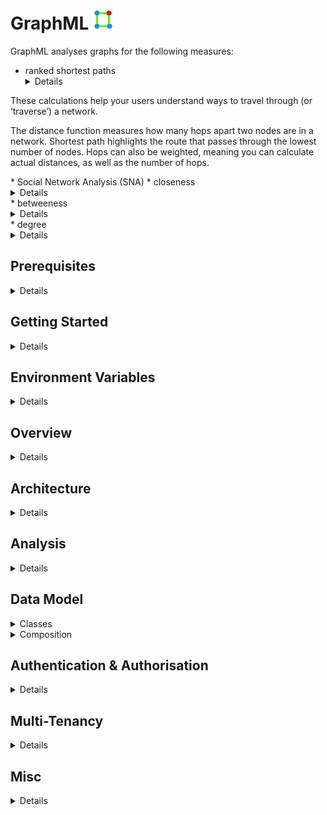 # GraphML ![](Docs/GraphML.icon.png)
GraphML analyses graphs for the following measures:

* ranked shortest paths
  <details>
These calculations help your users understand ways to travel through (or ‘traverse’) a network.<p/>
The distance function measures how many hops apart two nodes are in a network. Shortest path highlights the route that passes through the lowest number of nodes. 
Hops can also be weighted, meaning you can calculate actual distances, as well as the number of hops.
  </details>
* Social Network Analysis (SNA)
  * closeness
    <details>
This is the measure that helps you find the nodes that are closest to the other nodes in a network, based on their ability to reach them.<p/>
To calculate this, the algorithm finds the shortest path between each node, then assigns each node a score based on the sum of all the paths.<p/>
Nodes with a high closeness value have a lower distance to all other nodes. They’d be efficient broadcasters of information.
    </details>
  * betweeness
    <details>
Nodes with a high betweenness centrality score are the ones that most frequently act as ‘bridges’ between other nodes. 
They form the shortest pathways of communication within the network.<p/>
Usually this would indicate important gatekeepers of information between groups.
    </details>
  * degree
    <details>
The degree centrality measure finds nodes with the highest number of links to other nodes in the network.<p/>
Nodes with a high degree centrality have the best connections to those around them – they might be influential, or just strategically well-placed.
    </details>

## Prerequisites
<details>

1. Prerequisites:
  * host:
    * Linux
    * Windows (not tested but should work)
  * target:
    * Linux
  * .NET Core SDK v3.1
  * git
  * integrated development environment:
    * Visual Studio Code (Linux or Windows)
    * JetBrains Rider (Linux or Windows)
    * Visual Studio (Windows)
  * database:
    * Microsoft SQL Server
    * MySQL or MariaDB
    * PostgreSQL
    * SQLite (local development only)
  * message queue:
    * [Apache ActiveMQ](http://activemq.apache.org/)
  * results store:
    * [Redis](https://redis.io/)
1. Optional
  * [Git Extensions](https://github.com/gitextensions/gitextensions) (Windows)
  * [Docker](https://docs.docker.com/docker-for-windows/install/) (Windows)
  * [SwitchStartupProject for VS 2019](https://heptapod.host/thirteen/switchstartupproject/) (Visual Studio)
  * [npm](https://www.npmjs.com/get-npm)
  * [Redis Commander](https://www.npmjs.com/package/redis-commander)
  * [DBeaver](https://dbeaver.io/)
  * [DB Browser for SQLite](https://sqlitebrowser.org/)
  * [SQLiteStudio](https://sqlitestudio.pl/)
  * Microsoft SQl Server Management Studio (Windows)

</details>

## Getting Started
<details>

1. clone repo
```bash
  git clone https://github.com/TrevorDArcyEvans/GraphML.git
```
1. build
```bash
  dotnet restore
  dotnet build
```
1. run tests
```bash
  dotnet test
```
1. run API
```bash
  export ASPNETCORE_ENVIRONMENT=Development
  cd GraphML.API/bin/Debug/netcoreapp3.1 
  ./GraphML.API
```
1. open [Swagger UI](http://localhost:5000/swagger/index.html)
1. start _Apache ActiveMQ_
1. start _Redis_
1. run analysis server
```bash
  export ASPNETCORE_ENVIRONMENT=Development
  cd GraphML.API/bin/Debug/netcoreapp3.1 
  ./GraphML.Analysis.Server
```
1. open [_Apache ActiveMQ_ management console](http://localhost:8161/admin)
1. start _Redis Commander_
```bash
  redis-commander --port 8080
```
1. open [_Redis Commander_ management console](http://127.0.0.1:8080)

</details>

## Environment Variables
<details>

### Backend API
<details>

|Variable | Description | Example Value|
|---------|-------|--------------|
ASPNETCORE_ENVIRONMENT | ASP.NET Core runtime environment | `Production`, `Development`, `Test`
||
API_URI       | |
API_USERNAME  | |
API_PASSWORD  | |
||
DATASTORE_CONNECTION         | | SqLite
DATASTORE_CONNECTION_TYPE    | | SqLite
DATASTORE_CONNECTION_STRING  | | Data Source=&#124;DataDirectory&#124;Data/GraphML.sqlite3; |
||
LOG_CONNECTION_STRING | |
LOG_BEARER_AUTH       | | False
||
RESULT_DATASTORE | | localhost:6379
||
KESTREL_URL                  | | http://localhost:5000
||
MESSAGE_QUEUE_URL               | | activemq:tcp://localhost:61616
MESSAGE_QUEUE_NAME              | | GraphML
MESSAGE_QUEUE_POLL_INTERVAL_S   | | 5
MESSAGE_QUEUE_USE_THREADS       | | False

</details>
</details>

## Overview
<details><p/>

  ![GraphML.Overview](Docs/GraphML.Overview.png "GraphML.Overview")

</details>

## Architecture
<details><p/>

  ![GraphML.Architecture](Docs/GraphML.Architecture.png "GraphML.Architecture")

</details>

## Analysis
<details><p/>

  ![GraphML.Analysis](Docs/GraphML.Analysis.Sequence.png "GraphML.Analysis")

</details>

## Data Model
<details>
  <summary>Classes</summary>

![GraphML.Classes](Docs/GraphML.Classes.png "GraphML.Classes")

</details>

<details>
  <summary>Composition</summary>

![GraphML.Composition](Docs/GraphML.Composition.png "GraphML.Composition")

</details>

## Authentication & Authorisation
<details>

* enable `Development` mode by setting env var:  
```bash
  export ASPNETCORE_ENVIRONMENT=Development
```
* authentication (who you are) is handled by IdentityServer
* authorisation (what you can do) is handled by GraphML, based on an _email_ claim
* security is role based:
| Role        | Description |
|-------------|-------------|
| User        | An entity using GraphML |
| UserAdmin   | An entity managing a subset of data within GraphML, typically data belonging to a single organisation |
| Admin       | An entity managing all data within GraphML |
* SwaggerUI is only enabled in `Development` mode
* SwaggerUI authentication will redirect to a login screen in IdentityServer
* IdentityServer has some test users:
| UserName | Password     | Email                           | Roles |
|----------|--------------|---------------------------------|-------|
| `alice`  | `Pass123$`   | DrKool@KoolOrganisation.org     | Admin |
| `bob`    | `Pass123$`   | BobSmith@email.com              | none |
| `carol`  | `Pass123$`   | carol@RandCorp.com              | UserAdmin |

</details>

## Multi-Tenancy
<details>

At this stage, multi-tenancy isolation is implemented in GraphML.Logic:
* GraphML.Logic.Validators
  * does the initial call even make sense
  * only allow calls on items which caller is allowed to access
* GraphML.Logic.Filters
  * only return items relevant to the caller
  * only return items caller is allowed to see

Future work will change to a database-per-client type of isolation
which is better suited to high security environments.
This will make validators and filters redundnant as all calls are
guaranteed to come from the same organisation.  In turn, this will
make the Organisation entity redundant.

</details>

## Misc
<details>

### Port Allocations
| Service | Port | Notes |
|---------|------|-------|
| IdentityServerAspnetIdentity | 44387 |
| GraphML.API | 5001 |
| GraphML.UI.Web | 5002 |
| Apache ActiveMQ | 61616 |
| Apache ActiveMQ console | 8161 |
| Redis | 6379 |
| Redis Commander | 8080 | default port 8081
| Microsoft SQL Server | 1443 |
| MariaDB | 3306 |
| PostgreSQL | 5432 |

### Apache ActiveMQ
You can monitor ActiveMQ using the Web Console by pointing your browser at http://localhost:8161/admin .  
From ActiveMQ 5.8 onwards the web apps is secured out of the box.  
The default username and password is `admin/admin`.

### Redis on Windows
Recommended method is to use a _Docker_ container:
```bash
  docker pull redis
  docker run -p 6379:6379 redis
```

### Redis Commander
```bash
  npm install -g redis-commander
  redis-commander --port 8080
```
open [_Redis Commander_ management console](http://127.0.0.1:8080)

</details>

